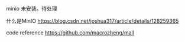 

minio 未安装。待处理


什么是MinIO
https://blog.csdn.net/joshua317/article/details/128259365


code reference
https://github.com/macrozheng/mall